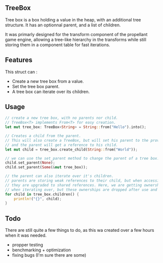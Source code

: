 ## TreeBox

Tree box is a box holding a value in the heap, with an additional tree structure. It has an optionnal parent, and a list of children.

It was primarly designed for the transform component of the propellant game engine, allowing a tree-like hierarchy in the transforms while still storing them in a component table for fast iterations.

## Features

This struct can :
- Create a new tree box from a value.
- Set the tree box parent.
- A tree box can iterate over its children.

## Usage

```rust
// create a new tree box, with no parents nor child.
// TreeBox<T> implements From<T> for easy creation.
let mut tree_box: TreeBox<String> = String::from("Hello").into();
```
    
```rust
// Creates a child from the parent.
// This will also create a TreeBox, but will set his parent to the provided tree box,
// and the parent will get a reference to his child.
let mut child = tree_box.create_child(String::from("World"));
```

```rust
// we can use the set_parent method to change the parent of a tree box.
child.set_parent(None);
child.set_parent(Some(&mut tree_box));
```

```rust
// the parent can also iterate over it's children.
// parents are storing weak references to their child, but when accessing them,
// they are upgraded to shared references. Here, we are getting ownership of the child
// when iterating over, but these ownerships are dropped after use and the child tree box remains the sole owner.
for child in tree_box.children() {
    println!("{}", child);
}
```

## Todo

There are still quite a few things to do, as this wa created over a few hours when it was needed.
- propper testing
- benchmarking + optimization
- fixing bugs (I'm sure there are some)